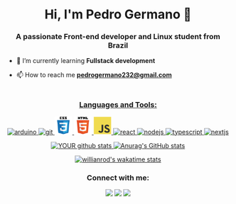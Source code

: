 <h1 align="center">Hi, I'm Pedro Germano 🔭</h1>
<h3 align="center">A passionate Front-end developer and Linux student from Brazil</h3>

- 🌱 I’m currently learning **Fullstack development**

- 📫 How to reach me **pedrogermano232@gmail.com**

<div align="center">

<a href="https://github.com/pedroGermano232">
  <h3></br>Languages and Tools:</h3>
<p> 
  <img src="https://cdn.worldvectorlogo.com/logos/arduino-1.svg" alt="arduino" width="40" height="40"/> 
  <img src="https://www.vectorlogo.zone/logos/git-scm/git-scm-icon.svg" alt="git" width="40" height="40"/> 
  <img src="https://raw.githubusercontent.com/devicons/devicon/master/icons/css3/css3-original-wordmark.svg" alt="css3" width="40" height="40"/> 
  <img src="https://raw.githubusercontent.com/devicons/devicon/master/icons/html5/html5-original-wordmark.svg" alt="html5" width="40" height="40"/> 
  <img src="https://raw.githubusercontent.com/devicons/devicon/master/icons/javascript/javascript-original.svg" alt="javascript" width="40"  
       height="40"/> 
  <img src="https://upload.wikimedia.org/wikipedia/commons/thumb/a/a7/React-icon.svg/1280px-React-icon.svg.png" alt="react" width="50" height="40"/>  
  <img src="https://cdn.iconscout.com/icon/free/png-512/node-js-1-1174935.png" alt="nodejs" width="40" height="40"/>  
  <img src="https://upload.wikimedia.org/wikipedia/commons/thumb/4/4c/Typescript_logo_2020.svg/600px-Typescript_logo_2020.svg.png" alt="typescript" width="40" height="40"/>  
  <img src="https://styles.redditmedia.com/t5_3h7yi/styles/communityIcon_9ds9kugm99g51.png?width=256&s=3ee4c30d4736dc4024319d53c20c6dacb5d11bb0" alt="nextjs" width="40" height="40"/> 
</p>
  <div>
    
  ![YOUR github stats](https://github-readme-stats.vercel.app/api?username=pedroGermano&show_icons=true&theme=dracula**)
  ![Anurag's GitHub stats](https://github-readme-stats.vercel.app/api?username=pedroGermano&show_icons=true&theme=dracula)

  [![willianrod's wakatime stats](https://github-readme-stats.vercel.app/api/wakatime?username=willianrod)](https://github.com/pedroGermano/github-readme-stats)
  </div>
  
  <h3>Connect with me:</h3>
<p>

[<img src="https://img.shields.io/badge/twitter-%231DA1F2.svg?&style=for-the-badge&logo=twitter&logoColor=white" />](https://twitter.com/PedroGermano6)   [<img src="https://img.shields.io/badge/linkedin-%230077B5.svg?&style=for-the-badge&logo=linkedin&logoColor=white" />](https://www.linkedin.com/in/pedrogermano232/) [<img src = "https://img.shields.io/badge/instagram-%23E4405F.svg?&style=for-the-badge&logo=instagram&logoColor=white">](https://www.instagram.com/pedrogermano232/) 
</p>




